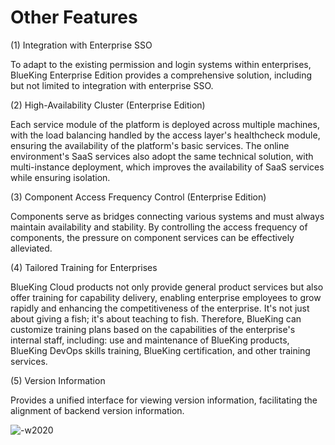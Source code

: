 # Other Features

(1) Integration with Enterprise SSO

To adapt to the existing permission and login systems within enterprises, BlueKing Enterprise Edition provides a comprehensive solution, including but not limited to integration with enterprise SSO.

(2) High-Availability Cluster (Enterprise Edition)

Each service module of the platform is deployed across multiple machines, with the load balancing handled by the access layer's healthcheck module, ensuring the availability of the platform's basic services. The online environment's SaaS services also adopt the same technical solution, with multi-instance deployment, which improves the availability of SaaS services while ensuring isolation.

(3) Component Access Frequency Control (Enterprise Edition)

Components serve as bridges connecting various systems and must always maintain availability and stability. By controlling the access frequency of components, the pressure on component services can be effectively alleviated.

(4) Tailored Training for Enterprises

BlueKing Cloud products not only provide general product services but also offer training for capability delivery, enabling enterprise employees to grow rapidly and enhancing the competitiveness of the enterprise. It's not just about giving a fish; it's about teaching to fish. Therefore, BlueKing can customize training plans based on the capabilities of the enterprise's internal staff, including: use and maintenance of BlueKing products, BlueKing DevOps skills training, BlueKing certification, and other training services.

(5) Version Information

Provides a unified interface for viewing version information, facilitating the alignment of backend version information.

![-w2020](../assets/image45.png)